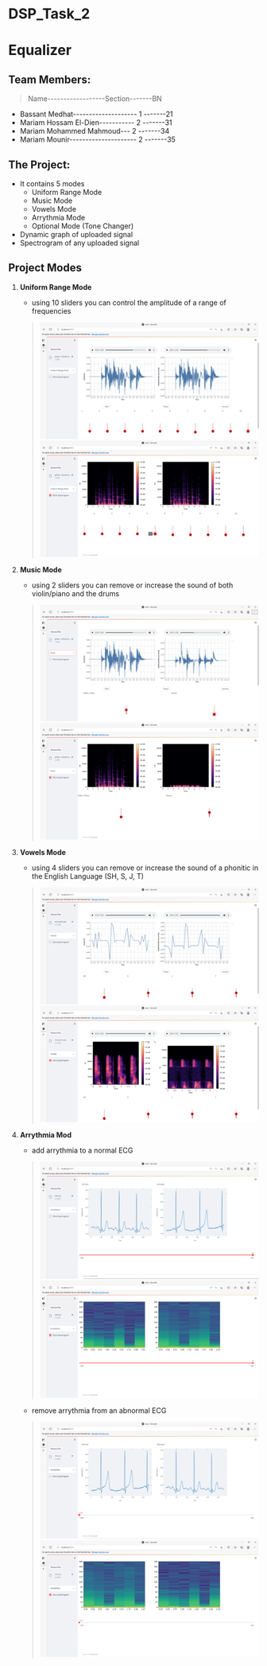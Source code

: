 # DSP_Task_2

# Equalizer


## Team Members:
> Name------------------Section-------BN
* Bassant Medhat--------------------   1   -------21
* Mariam Hossam El-Dien-----------   2   -------31
* Mariam Mohammed Mahmoud--- 2   -------34
* Mariam Mounir--------------------- 2  -------35
>


## The Project:
* It contains 5 modes
    * Uniform Range Mode
    * Music Mode
    * Vowels Mode
    * Arrythmia Mode
    * Optional Mode (Tone Changer)
* Dynamic graph of uploaded signal
* Spectrogram of any uploaded signal

## Project Modes
1.  __Uniform Range Mode__
    - using 10 sliders you can control the amplitude of a range of frequencies
    >![UNIFORM_MODE](/images/uniform.png)
    >![UNIFORM_MODE](/images/uniform_spectrogram.png)
2.  __Music Mode__
    - using 2 sliders you can remove or increase the sound of both violin/piano and the drums
    >![MUSIC_MODE](/images/music.png)
    >![MUSIC_MODE](/images/music_Spectrogram.png)
1.  __Vowels Mode__
    - using 4 sliders you can remove or increase the sound of a phonitic in the English Language (SH, S, J, T) 
    >![VOWELs_MODE](/images/vowel.png)
    >![VOWELs_MODE](/images/vowel_spectrogram.png)
1.  __Arrythmia Mod__
    - add arrythmia to a normal ECG
    >![ARRYTHMIA_MODE](/images/medical_arrythmia.png)
    >![ARRYTHMIA_MODE](/images/medical_arrythmia_spectrogram.png)

    - remove arrythmia from an abnormal ECG
    >![ARRYTHMIA_MODE](/images/medical_Noarrythmia.png)
    >![ARRYTHMIA_MODE](/images/medical_Noarrythmia_spectrogram.png)
